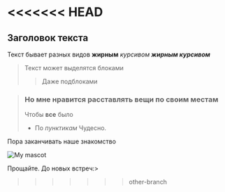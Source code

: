 <<<<<<< HEAD
=======
## Заголовок текста
Текст бывает разных видов 
**жирным**
*курсивом*
***жирным курсивом***

> Текст может выделятся блоками
>
>> Даже подблоками
>

> ### Но мне нравится расставлять вещи по своим местам
> Чтобы **все** было
> - По *пунктикам*
> Чудесно.

Пора заканчивать наше знакомство

![My mascot](D:\mouse.jpg)

Прощайте. До новых встреч:> 
>>>>>>> other-branch
